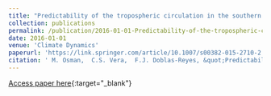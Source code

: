 ```yaml
---
title: "Predictability of the tropospheric circulation in the southern hemisphere from CHFP models"
collection: publications
permalink: /publication/2016-01-01-Predictability-of-the-tropospheric-circulation-in-the-southern-hemisphere-from-CHFP-models
date: 2016-01-01
venue: 'Climate Dynamics'
paperurl: 'https://link.springer.com/article/10.1007/s00382-015-2710-2'
citation: ' M. Osman,  C.S. Vera,  F.J. Doblas-Reyes, &quot;Predictability of the tropospheric circulation in the southern hemisphere from CHFP models.&quot; Climate Dynamics, 2016.'
---
```

[Access paper here](https://link.springer.com/article/10.1007/s00382-015-2710-2){:target="_blank"}
